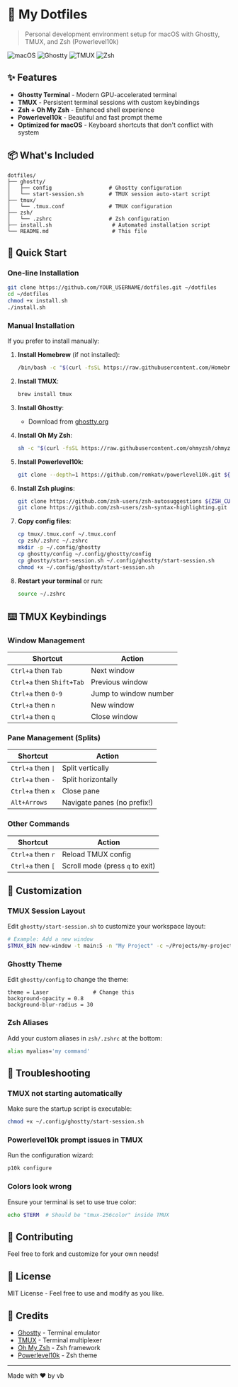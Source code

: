 # 🚀 My Dotfiles

> Personal development environment setup for macOS with Ghostty, TMUX, and Zsh (Powerlevel10k)

![macOS](https://img.shields.io/badge/macOS-000000?style=flat&logo=apple&logoColor=white)
![Ghostty](https://img.shields.io/badge/Ghostty-Terminal-blue)
![TMUX](https://img.shields.io/badge/TMUX-Multiplexer-green)
![Zsh](https://img.shields.io/badge/Zsh-Shell-orange)

## ✨ Features

-   **Ghostty Terminal** - Modern GPU-accelerated terminal
-   **TMUX** - Persistent terminal sessions with custom keybindings
-   **Zsh + Oh My Zsh** - Enhanced shell experience
-   **Powerlevel10k** - Beautiful and fast prompt theme
-   **Optimized for macOS** - Keyboard shortcuts that don't conflict with system

## 📦 What's Included

```
dotfiles/
├── ghostty/
│   ├── config                  # Ghostty configuration
│   └── start-session.sh        # TMUX session auto-start script
├── tmux/
│   └── .tmux.conf              # TMUX configuration
├── zsh/
│   └── .zshrc                  # Zsh configuration
├── install.sh                   # Automated installation script
└── README.md                    # This file
```

## 🎯 Quick Start

### One-line Installation

```bash
git clone https://github.com/YOUR_USERNAME/dotfiles.git ~/dotfiles
cd ~/dotfiles
chmod +x install.sh
./install.sh
```

### Manual Installation

If you prefer to install manually:

1. **Install Homebrew** (if not installed):

    ```bash
    /bin/bash -c "$(curl -fsSL https://raw.githubusercontent.com/Homebrew/install/HEAD/install.sh)"
    ```

2. **Install TMUX**:

    ```bash
    brew install tmux
    ```

3. **Install Ghostty**:

    - Download from [ghostty.org](https://ghostty.org)

4. **Install Oh My Zsh**:

    ```bash
    sh -c "$(curl -fsSL https://raw.githubusercontent.com/ohmyzsh/ohmyzsh/master/tools/install.sh)"
    ```

5. **Install Powerlevel10k**:

    ```bash
    git clone --depth=1 https://github.com/romkatv/powerlevel10k.git ${ZSH_CUSTOM:-$HOME/.oh-my-zsh/custom}/themes/powerlevel10k
    ```

6. **Install Zsh plugins**:

    ```bash
    git clone https://github.com/zsh-users/zsh-autosuggestions ${ZSH_CUSTOM:-~/.oh-my-zsh/custom}/plugins/zsh-autosuggestions
    git clone https://github.com/zsh-users/zsh-syntax-highlighting.git ${ZSH_CUSTOM:-~/.oh-my-zsh/custom}/plugins/zsh-syntax-highlighting
    ```

7. **Copy config files**:

    ```bash
    cp tmux/.tmux.conf ~/.tmux.conf
    cp zsh/.zshrc ~/.zshrc
    mkdir -p ~/.config/ghostty
    cp ghostty/config ~/.config/ghostty/config
    cp ghostty/start-session.sh ~/.config/ghostty/start-session.sh
    chmod +x ~/.config/ghostty/start-session.sh
    ```

8. **Restart your terminal** or run:
    ```bash
    source ~/.zshrc
    ```

## ⌨️ TMUX Keybindings

### Window Management

| Shortcut                  | Action                |
| ------------------------- | --------------------- |
| `Ctrl+a` then `Tab`       | Next window           |
| `Ctrl+a` then `Shift+Tab` | Previous window       |
| `Ctrl+a` then `0-9`       | Jump to window number |
| `Ctrl+a` then `n`         | New window            |
| `Ctrl+a` then `q`         | Close window          |

### Pane Management (Splits)

| Shortcut           | Action                      |
| ------------------ | --------------------------- |
| `Ctrl+a` then `\|` | Split vertically            |
| `Ctrl+a` then `-`  | Split horizontally          |
| `Ctrl+a` then `x`  | Close pane                  |
| `Alt+Arrows`       | Navigate panes (no prefix!) |

### Other Commands

| Shortcut          | Action                          |
| ----------------- | ------------------------------- |
| `Ctrl+a` then `r` | Reload TMUX config              |
| `Ctrl+a` then `[` | Scroll mode (press `q` to exit) |

## 🎨 Customization

### TMUX Session Layout

Edit `ghostty/start-session.sh` to customize your workspace layout:

```bash
# Example: Add a new window
$TMUX_BIN new-window -t main:5 -n "My Project" -c ~/Projects/my-project
```

### Ghostty Theme

Edit `ghostty/config` to change the theme:

```
theme = Laser              # Change this
background-opacity = 0.8
background-blur-radius = 30
```

### Zsh Aliases

Add your custom aliases in `zsh/.zshrc` at the bottom:

```bash
alias myalias='my command'
```

## 🔧 Troubleshooting

### TMUX not starting automatically

Make sure the startup script is executable:

```bash
chmod +x ~/.config/ghostty/start-session.sh
```

### Powerlevel10k prompt issues in TMUX

Run the configuration wizard:

```bash
p10k configure
```

### Colors look wrong

Ensure your terminal is set to use true color:

```bash
echo $TERM  # Should be "tmux-256color" inside TMUX
```

## 🤝 Contributing

Feel free to fork and customize for your own needs!

## 📝 License

MIT License - Feel free to use and modify as you like.

## 🙏 Credits

-   [Ghostty](https://ghostty.org) - Terminal emulator
-   [TMUX](https://github.com/tmux/tmux) - Terminal multiplexer
-   [Oh My Zsh](https://ohmyz.sh) - Zsh framework
-   [Powerlevel10k](https://github.com/romkatv/powerlevel10k) - Zsh theme

---

Made with ❤️ by vb
